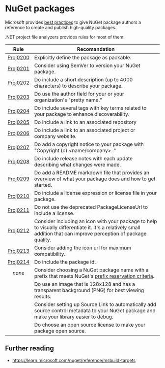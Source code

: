 # NuGet packages
Microsoft provides [best practices](https://learn.microsoft.com/nuget/create-packages/package-authoring-best-practices)
to give NuGet package authors a reference to create and publish high-quality
packages.

.NET project file analyzers provides rules for most of them:

| Rule                             | Recomandation
|:--------------------------------:|----------------------------------------------
| [Proj0200](../rules/Proj0200.md) | Explicitly define the package as packable.
| [Proj0201](../rules/Proj0201.md) | Consider using SemVer to version your NuGet package.
| [Proj0202](../rules/Proj0202.md) | Do include a short description (up to 4000 characters) to describe your package.
| [Proj0203](../rules/Proj0203.md) | Do use the author field for your or your organization's "pretty name."
| [Proj0204](../rules/Proj0204.md) | Do include several tags with key terms related to your package to enhance discoverability.
| [Proj0205](../rules/Proj0205.md) | Do include a link to an associated repository
| [Proj0206](../rules/Proj0206.md) | Do include a link to an associated project or company website.
| [Proj0207](../rules/Proj0207.md) | Do add a copyright notice to your package with "Copyright (c) <name/company> <year>."
| [Proj0208](../rules/Proj0208.md) | Do include release notes with each update describing what changes were made.
| [Proj0209](../rules/Proj0209.md) | Do add a README markdown file that provides an overview of what your package does and how to get started.
| [Proj0210](../rules/Proj0210.md) | Do include a license expression or license file in your package.
| [Proj0211](../rules/Proj0211.md) | Do not use the deprecated PackageLicenseUrl to include a license.
| [Proj0212](../rules/Proj0212.md) | Consider including an icon with your package to help to visually differentiate it. It's a relatively small addition that can improve perception of package quality.
| [Proj0213](../rules/Proj0213.md) | Consider adding the icon url for maximum compatibility.
| [Proj0214](../rules/Proj0214.md) | Do include the package id.
| *none*                           | Consider choosing a NuGet package name with a prefix that meets NuGet's [prefix reservation criteria](https://learn.microsoft.com/nuget/nuget-org/id-prefix-reservation).
|                                  | Do use an image that is 128x128 and has a transparent background (PNG) for best viewing results.
|                                  | Consider setting up Source Link to automatically add source control metadata to your NuGet package and make your library easier to debug.
|                                  | Do choose an open source license to make your package open source.


## Further reading
* https://learn.microsoft.com/nuget/reference/msbuild-targets
